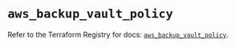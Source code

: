 # `aws_backup_vault_policy`

Refer to the Terraform Registry for docs: [`aws_backup_vault_policy`](https://registry.terraform.io/providers/hashicorp/aws/5.92.0/docs/resources/backup_vault_policy).
